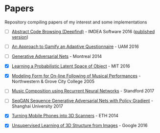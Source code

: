 # Papers
Repository compiling papers of my interest and some implementations

- [ ] [Abstract Code Browsing (Deepfind)](https://github.com/MonicaVillanueva/Papers/blob/master/Friends/Deepfind%20-%20Isabel%20Garcia.pdf) - IMDEA Software 2016 ([published version](https://arxiv.org/pdf/1608.02565.pdf))
- [ ] [An Approach to Gamify an Adaptive Questionnaire](https://github.com/MonicaVillanueva/Papers/blob/master/Friends/An%20Approach%20to%20Gamify%20an%20Adaptive%20Questionnaire%20-%20Pablo%20Molins.pdf) - UAM 2016
- [ ] [Generative Adversarial Nets](https://github.com/MonicaVillanueva/Papers/blob/master/GANs/Generative%20Adversarial%20Nets%20-%20Montreal.pdf) - Montreal 2014
- [x] [Learning a Probabilistic Latent Space of Object](https://github.com/MonicaVillanueva/Papers/blob/master/GANs/GANs%203D/Learning%20a%20Probabilistic%20Latent%20Space%20of%20Object%20-%20MIT%20(2016).pdf) - MIT 2016
- [x] [Modeling Form for On-line Following of Musical Performances](https://github.com/MonicaVillanueva/Papers/blob/master/Music/Modeling%20Form%20for%20On-line%20Following%20of%20Musical%20Performances.pdf) - Northwestern & Grove City College 2005
- [ ] [Music Composition using Recurrent Neural Networks](https://github.com/MonicaVillanueva/Papers/blob/master/GANs/GANs%20music/Music%20Composition%20using%20Recurrent%20Neural%20Networks%20-%20Standford.pdf) - Standford 2017
- [ ] [SeqGAN Sequence Generative Adversarial Nets with Policy Gradient](https://github.com/MonicaVillanueva/Papers/blob/master/GANs/GANs%20music/SeqGAN%20Sequence%20Generative%20Adversarial%20Nets%20with%20Policy%20Gradient%20-%20Shanghai%20University.pdf) - Shanghai University 2017
- [x] [Turning Mobile Phones into 3D Scanners](https://github.com/MonicaVillanueva/Papers/tree/master/Computer%20Vision) - ETH 2014
- [x] [Unsupervised Learning of 3D Structure from Images](https://github.com/MonicaVillanueva/Papers/blob/master/GANs/GANs%203D/Unsupervised%20Learning%20of%203D%20Structure%20from%20Images%20-%20Google%20(2016).pdf) - Google 2016





